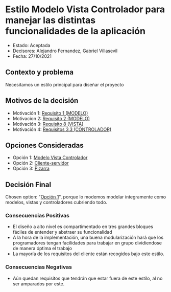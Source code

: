 # Estilo Modelo Vista Controlador para manejar las distintas funcionalidades de la aplicación

* Estado: Aceptada
* Decisores: Alejandro Fernandez, Gabriel Villasevil
* Fecha: 27/10/2021
## Contexto y problema

Necesitamos un estilo principal para diseñar el proyecto

## Motivos de la decisión

* Motivación 1: [Requisito 1 (MODELO)](https://github.com/santo2927/DAS-2021-22-/blob/master/Requisitos/R1%20Realizar%20Pedido.txt)
* Motivacion 2: [Requisito 2 (MODELO)](https://github.com/santo2927/DAS-2021-22-/blob/master/Requisitos/R2%20Realizar%20Devolución.txt)
* Motivación 3: [Requisito 8 (VISTA)](https://github.com/santo2927/DAS-2021-22-/blob/master/Requisitos/R8%20Control%20de%20Interfaz.txt)
* Motivación 4: [Requisitos 3.3 (CONTROLADOR)](https://github.com/santo2927/DAS-2021-22-/blob/master/Requisitos/R3.3%20Gestionar%20Solicitudes.txt)

## Opciones Consideradas

* Opción 1: [Modelo Vista Controlador](https://github.com/santo2927/DAS-2021-22-/blob/master/Decisión%20de%20diseño%201.1.md)
* Opción 2: [Cliente-servidor](https://github.com/santo2927/DAS-2021-22-/blob/master/Decisión%20de%20diseño%201.2.md)
* Opción 3: [Pizarra](https://github.com/santo2927/DAS-2021-22-/blob/master/Decisión%20de%20diseño%201.3.md)

## Decisión Final

Chosen option: "[Opción 1](https://github.com/santo2927/DAS-2021-22-/blob/master/Decisión%20de%20diseño%201.1.md)", porque lo modemos modelar integramente como modelos, vistas y controladores cubriendo todo.

### Consecuencias Positivas 

* El diseño a alto nivel es compartimentado en tres grandes bloques fáciles de entender y abstraer su funcionalidad
* A la hora de la implementación, una buena modularización hará que los programadores tengan facilidades para trabajar en grupo dividiendose de manera óptima el trabajo
* La mayoría de los requisitos del cliente están recogidos bajo este estilo.

### Consecuencias Negativas

* Aún quedan requisitos que tendrán que estar fuera de este estilo, al no ser amparados por este.
